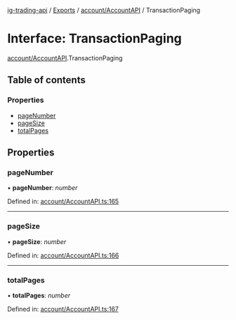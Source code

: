 [ig-trading-api](../README.md) / [Exports](../modules.md) / [account/AccountAPI](../modules/account_accountapi.md) / TransactionPaging

# Interface: TransactionPaging

[account/AccountAPI](../modules/account_accountapi.md).TransactionPaging

## Table of contents

### Properties

- [pageNumber](account_accountapi.transactionpaging.md#pagenumber)
- [pageSize](account_accountapi.transactionpaging.md#pagesize)
- [totalPages](account_accountapi.transactionpaging.md#totalpages)

## Properties

### pageNumber

• **pageNumber**: _number_

Defined in: [account/AccountAPI.ts:165](https://github.com/bennycode/ig-trading-api/blob/afea174/src/account/AccountAPI.ts#L165)

---

### pageSize

• **pageSize**: _number_

Defined in: [account/AccountAPI.ts:166](https://github.com/bennycode/ig-trading-api/blob/afea174/src/account/AccountAPI.ts#L166)

---

### totalPages

• **totalPages**: _number_

Defined in: [account/AccountAPI.ts:167](https://github.com/bennycode/ig-trading-api/blob/afea174/src/account/AccountAPI.ts#L167)
